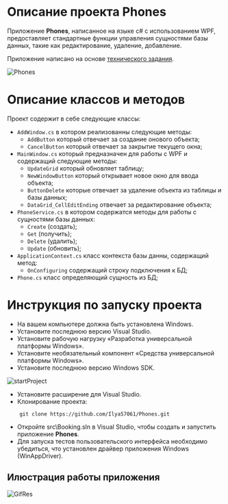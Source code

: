 # Описание проекта __Phones__
Приложение __Phones__, написанное на языке с# с использованием WPF, предоставляет стандартные функции управления сущностями базы данных, такие как редактирование, удаление, добавление.

Приложение написано на основе [технического задания](https://docs.google.com/document/d/1WfN2AcFEWbunQOdH66dF8DP4konRUROU/edit).

![Phones](https://user-images.githubusercontent.com/81263807/204380532-6895d2cf-5ba4-487f-be02-ca98234b2ecb.png)

# Oписание классов и методов
Проект содержит в себе следующие классы:
+ `AddWindow.cs` в котором реализованны следующие методы:
    + `AddButton` который отвечает за создание онового объекта;
    + `CancelButton` который отвечает за закрытие текущего окна;
+ `MainWindow.cs` который предназначен для работы с WPF и содержащий следующие методы:
    + `UpdateGrid` который обновляет таблицу;
    + `NewWindowButton` который открывает новое окно для ввода объекта;
    + `ButtonDelete` которые отвечает за удаление объекта из таблицы и базы данных;
    + `DataGrid_CellEditEnding` отвечает за редактирование объекта;
+ `PhoneService.cs` в котором содержатся методы для работы с сущностями базы данных:
    + `Create` (создать);
    + `Get` (получить);
    + `Delete` (удалить);
    + `Update` (обновить);
+ `ApplicationContext.cs` класс контекста базы данны, содержащий метод:
    + `OnConfiguring` содержащий строку подключения к БД;
+ `Phone.cs` класс определяющий сущность из БД;


# Инструкция по запуску проекта

+ На вашем компьютере должна быть установлена Windows.
+ Установите последнюю версию Visual Studio.
+ Установите рабочую нагрузку «Разработка универсальной платформы Windows».
+ Установите необязательный компонент «Средства универсальной платформы Windows».
+ Установите последнюю версию Windows SDK.

![startProject](https://user-images.githubusercontent.com/96730744/197644537-27ffa0a6-4350-495f-883b-154ead8c3013.png)

+ Установите расширение для Visual Studio.
+ Клонирование проекта: 
```
    git clone https://github.com/Ilya57061/Phones.git
```
+ Откройте src\Booking.sln в Visual Studio, чтобы создать и запустить приложение __Phones__.
+ Для запуска тестов пользовательского интерфейса необходимо убедиться, что установлен драйвер приложения Windows (WinAppDriver).




## Илюстрация работы приложения

![GifRes](https://user-images.githubusercontent.com/96730744/197640702-ca911174-4dd6-4d31-bab0-1694fa052aef.gif)

